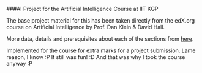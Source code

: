###AI Project for the Artificial Intelligence Course at IIT KGP

The base project material for this has been taken directly from the edX.org course on Artificial Intelligence by Prof. Dan Klein & David Hall.

More data, details and prerequisites about each of the sections from [here](http://ai.berkeley.edu/project_overview.html).

Implemented for the course for extra marks for a project submission. 
Lame reason, I know :P 
It still was fun! :D And that was why I took the course anyway :P
